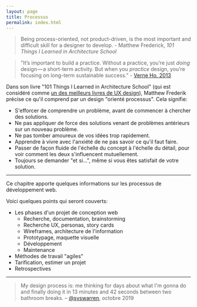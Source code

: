 ```yaml
---
layout: page
title: Processus
permalink: index.html
---
```


> Being process-oriented, not product-driven, is the most important and difficult skill for a designer to develop. - Matthew Frederick, *101 Things I Learned in Architecture School*

> "It’s important to build a practice. Without a practice, you’re just *doing* design — a short-term activity. But when you *practice* design, you’re focusing on long-term sustainable success." - [Verne Ho, 2013](https://ux.shopify.com/a-framework-for-building-a-design-practice-c0a3df667344)

Dans son livre "101 Things I Learned in Architecture School" (qui est considéré comme [un des meilleurs livres de UX design](https://adactio.com/articles/16334)), Matthew Frederik précise ce qu'il comprend par un design "orienté processus". Cela signifie:

- S'efforcer de comprendre un problème, avant de commencer à chercher des solutions.
- Ne pas appliquer de force des solutions venant de problèmes antérieurs sur un nouveau problème.
- Ne pas tomber amoureux de vos idées trop rapidement.
- Apprendre à vivre avec l'anxiété de ne pas savoir ce qu'il faut faire.
- Passer de façon fluide de l'échelle du concept à l'échelle du détail, pour voir comment les deux s'influencent mutuellement.
- Toujours se demander "et si...", même si vous êtes satisfait de votre solution.

---

Ce chapitre apporte quelques informations sur les processus de développement web.

Voici quelques points qui seront couverts:

- Les phases d'un projet de conception web
  - Recherche, documentation, brainstorming
  - Recherche UX, personas, story cards
  - Wireframes, architecture de l'information
  - Prototypage, maquette visuelle
  - Développement
  - Maintenance
- Méthodes de travail "agiles"
- Tarification, estimer un projet
- Retrospectives

---

> My design process is: me thinking for days about what I'm gonna do and finally doing it in 13 minutes and 42 seconds between two bathroom breaks. – [@syswarren](https://twitter.com/syswarren/status/1179542265426919424), octobre 2019